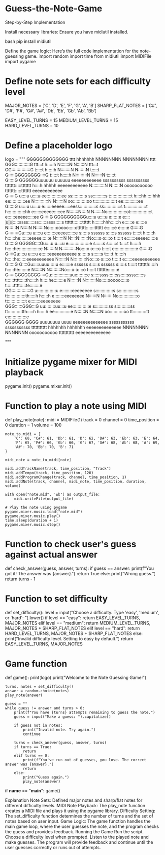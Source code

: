 # Guess-the-Note-Game
Step-by-Step Implementation

Install necessary libraries:
Ensure you have midiutil installed.

bash
pip install midiutil

Define the game logic:
Here’s the full code implementation for the note-guessing game.
import random
import time
from midiutil import MIDIFile
import pygame

# Define note sets for each difficulty level
MAJOR_NOTES = ['C', 'D', 'E', 'F', 'G', 'A', 'B']
SHARP_FLAT_NOTES = ['C#', 'D#', 'F#', 'G#', 'A#', 'Db', 'Eb', 'Gb', 'Ab', 'Bb']

EASY_LEVEL_TURNS = 15
MEDIUM_LEVEL_TURNS = 15
HARD_LEVEL_TURNS = 10

# Define a placeholder logo
logo = """ 
        GGGGGGGGGGGGG                                                                                      tttt         hhhhhhh                                           NNNNNNNN        NNNNNNNN                          tttt                              
     GGG::::::::::::G                                                                                   ttt:::t         h:::::h                                           N:::::::N       N::::::N                       ttt:::t                              
   GG:::::::::::::::G                                                                                   t:::::t         h:::::h                                           N::::::::N      N::::::N                       t:::::t                              
  G:::::GGGGGGGG::::G                                                                                   t:::::t         h:::::h                                           N:::::::::N     N::::::N                       t:::::t                              
 G:::::G       GGGGGGuuuuuu    uuuuuu      eeeeeeeeeeee        ssssssssss       ssssssssss        ttttttt:::::ttttttt    h::::h hhhhh           eeeeeeeeeeee              N::::::::::N    N::::::N   ooooooooooo   ttttttt:::::ttttttt        eeeeeeeeeeee    
G:::::G              u::::u    u::::u    ee::::::::::::ee    ss::::::::::s    ss::::::::::s       t:::::::::::::::::t    h::::hh:::::hhh      ee::::::::::::ee            N:::::::::::N   N::::::N oo:::::::::::oo t:::::::::::::::::t      ee::::::::::::ee  
G:::::G              u::::u    u::::u   e::::::eeeee:::::eess:::::::::::::s ss:::::::::::::s      t:::::::::::::::::t    h::::::::::::::hh   e::::::eeeee:::::ee          N:::::::N::::N  N::::::No:::::::::::::::ot:::::::::::::::::t     e::::::eeeee:::::ee
G:::::G    GGGGGGGGGGu::::u    u::::u  e::::::e     e:::::es::::::ssss:::::ss::::::ssss:::::s     tttttt:::::::tttttt    h:::::::hhh::::::h e::::::e     e:::::e          N::::::N N::::N N::::::No:::::ooooo:::::otttttt:::::::tttttt    e::::::e     e:::::e
G:::::G    G::::::::Gu::::u    u::::u  e:::::::eeeee::::::e s:::::s  ssssss  s:::::s  ssssss            t:::::t          h::::::h   h::::::he:::::::eeeee::::::e          N::::::N  N::::N:::::::No::::o     o::::o      t:::::t          e:::::::eeeee::::::e
G:::::G    GGGGG::::Gu::::u    u::::u  e:::::::::::::::::e    s::::::s         s::::::s                 t:::::t          h:::::h     h:::::he:::::::::::::::::e           N::::::N   N:::::::::::No::::o     o::::o      t:::::t          e:::::::::::::::::e 
G:::::G        G::::Gu::::u    u::::u  e::::::eeeeeeeeeee        s::::::s         s::::::s              t:::::t          h:::::h     h:::::he::::::eeeeeeeeeee            N::::::N    N::::::::::No::::o     o::::o      t:::::t          e::::::eeeeeeeeeee  
 G:::::G       G::::Gu:::::uuuu:::::u  e:::::::e           ssssss   s:::::s ssssss   s:::::s            t:::::t    tttttth:::::h     h:::::he:::::::e                     N::::::N     N:::::::::No::::o     o::::o      t:::::t    tttttte:::::::e           
  G:::::GGGGGGGG::::Gu:::::::::::::::uue::::::::e          s:::::ssss::::::ss:::::ssss::::::s           t::::::tttt:::::th:::::h     h:::::he::::::::e                    N::::::N      N::::::::No:::::ooooo:::::o      t::::::tttt:::::te::::::::e          
   GG:::::::::::::::G u:::::::::::::::u e::::::::eeeeeeee  s::::::::::::::s s::::::::::::::s            tt::::::::::::::th:::::h     h:::::h e::::::::eeeeeeee            N::::::N       N:::::::No:::::::::::::::o      tt::::::::::::::t e::::::::eeeeeeee  
     GGG::::::GGG:::G  uu::::::::uu:::u  ee:::::::::::::e   s:::::::::::ss   s:::::::::::ss               tt:::::::::::tth:::::h     h:::::h  ee:::::::::::::e            N::::::N        N::::::N oo:::::::::::oo         tt:::::::::::tt  ee:::::::::::::e  
        GGGGGG   GGGG    uuuuuuuu  uuuu    eeeeeeeeeeeeee    sssssssssss      sssssssssss                   ttttttttttt  hhhhhhh     hhhhhhh    eeeeeeeeeeeeee            NNNNNNNN         NNNNNNN   ooooooooooo             ttttttttttt      eeeeeeeeeeeeee  

 """

# Initialize pygame mixer for MIDI playback
pygame.init()
pygame.mixer.init()


# Function to play a note using MIDI
def play_note(note):
    midi = MIDIFile(1)
    track = 0
    channel = 0
    time_position = 0
    duration = 1
    volume = 100

    note_to_midi = {
        'C': 60, 'C#': 61, 'Db': 61, 'D': 62, 'D#': 63, 'Eb': 63, 'E': 64,
        'F': 65, 'F#': 66, 'Gb': 66, 'G': 67, 'G#': 68, 'Ab': 68, 'A': 69,
        'A#': 70, 'Bb': 70, 'B': 71
    }

    midi_note = note_to_midi[note]

    midi.addTrackName(track, time_position, "Track")
    midi.addTempo(track, time_position, 120)
    midi.addProgramChange(track, channel, time_position, 1)
    midi.addNote(track, channel, midi_note, time_position, duration, volume)

    with open("note.mid", 'wb') as output_file:
        midi.writeFile(output_file)

    # Play the note using pygame
    pygame.mixer.music.load("note.mid")
    pygame.mixer.music.play()
    time.sleep(duration + 1)
    pygame.mixer.music.stop()


# Function to check user's guess against actual answer
def check_answer(guess, answer, turns):
    if guess == answer:
        print(f"You got it! The answer was {answer}.")
        return True
    else:
        print("Wrong guess.")
        return turns - 1


# Function to set difficulty
def set_difficulty():
    level = input("Choose a difficulty. Type 'easy', 'medium', or 'hard': ").lower()
    if level == "easy":
        return EASY_LEVEL_TURNS, MAJOR_NOTES
    elif level == "medium":
        return MEDIUM_LEVEL_TURNS, MAJOR_NOTES + SHARP_FLAT_NOTES
    elif level == "hard":
        return HARD_LEVEL_TURNS, MAJOR_NOTES + SHARP_FLAT_NOTES
    else:
        print("Invalid difficulty level. Setting to easy by default.")
        return EASY_LEVEL_TURNS, MAJOR_NOTES


# Game function
def game():
    print(logo)
    print("Welcome to the Note Guessing Game!")

    turns, notes = set_difficulty()
    answer = random.choice(notes)
    play_note(answer)

    guess = ""
    while guess != answer and turns > 0:
        print(f"You have {turns} attempts remaining to guess the note.")
        guess = input("Make a guess: ").capitalize()

        if guess not in notes:
            print("Invalid note. Try again.")
            continue

        turns = check_answer(guess, answer, turns)
        if turns == True:
            return
        elif turns == 0:
            print(f"You've run out of guesses, you lose. The correct answer was {answer}.")
            return
        else:
            print("Guess again.")
            play_note(answer)


if __name__ == "__main__":
    game()



Explanation
Note Sets: Defined major notes and sharp/flat notes for different difficulty levels.
MIDI Note Playback: The play_note function creates a MIDI file and plays it using the pygame library.
Difficulty Setting: The set_difficulty function determines the number of turns and the set of notes based on user input.
Game Logic: The game function handles the main game loop, where the user guesses the note, and the program checks the guess and provides feedback.
Running the Game
Run the script.
Choose a difficulty level when prompted.
Listen to the played note and make guesses.
The program will provide feedback and continue until the user guesses correctly or runs out of attempts.
